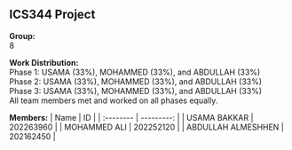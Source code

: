 ## ICS344 Project
**Group:**\
8

**Work Distribution:**\
Phase 1: USAMA (33%), MOHAMMED (33%), and ABDULLAH (33%)\
Phase 2: USAMA (33%), MOHAMMED (33%), and ABDULLAH (33%)\
Phase 3: USAMA (33%), MOHAMMED (33%), and ABDULLAH (33%)\
All team members met and worked on all phases equally.

**Members:**
| Name | ID |
| :-------- | ---------: |
| USAMA BAKKAR | 202263960 |
| MOHAMMED ALI | 202252120 |
| ABDULLAH ALMESHHEN | 202162450 |
